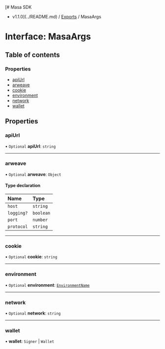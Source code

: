 [# Masa SDK
 - v1.1.0](../README.md) / [Exports](../modules.md) / MasaArgs

# Interface: MasaArgs

## Table of contents

### Properties

- [apiUrl](MasaArgs.md#apiurl)
- [arweave](MasaArgs.md#arweave)
- [cookie](MasaArgs.md#cookie)
- [environment](MasaArgs.md#environment)
- [network](MasaArgs.md#network)
- [wallet](MasaArgs.md#wallet)

## Properties

### apiUrl

• `Optional` **apiUrl**: `string`

___

### arweave

• `Optional` **arweave**: `Object`

#### Type declaration

| Name | Type |
| :------ | :------ |
| `host` | `string` |
| `logging?` | `boolean` |
| `port` | `number` |
| `protocol` | `string` |

___

### cookie

• `Optional` **cookie**: `string`

___

### environment

• `Optional` **environment**: [`EnvironmentName`](../modules.md#environmentname)

___

### network

• `Optional` **network**: `string`

___

### wallet

• **wallet**: `Signer` \| `Wallet`
